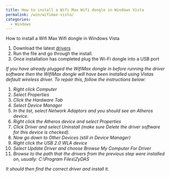 ```yaml
---
title: How to install a Wifi Max Wifi dongle in Windows Vista
permalink: /win/wifimax-vista/
categories:
  - Windows
---
```

How to install a Wifi Max Wifi dongle in Windows Vista

  1. Download the latest <a title="WifiMax Vista Drivers" href="http://uk.codejunkies.com/support_downloads/zydas_vista_compat.zip" target="_blank">drivers</a>
  2. Run the file and go through the install.
  3. Once installation has completed plug the Wi-Fi dongle into a USB port

_If you have already plugged the WifiMax dongle in before running the driver software then the WifiMax dongle will have been installed using Vistas default wireless driver. To repair this, follow the instructions below:_

  1. _Right click Computer_
  2. _Select Properties_
  3. _Click the Hardware Tab_
  4. _Select Device Manager_
  5. _In the list, select Network Adaptors and you should see an Atheros device._
  6. _Right click the Atheros device and select Properties_
  7. _Click Driver and select Uninstall (make sure Delete the driver software for this device is checked)._
  8. _Now go down to Other Devices (still in Device Manager)_
  9. _Right click the USB 2.0 WLA device_
 10. _Select Update Driver and choose Browse My Computer For Driver_
 11. _Browse to the path that the drivers from the previous step were installed on, usually: C:\Program Files\ZyDAS_

 _It should then find the correct driver and install it._
